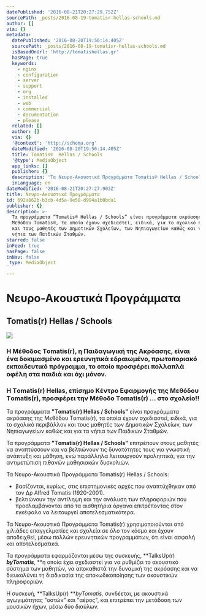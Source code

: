 ```yaml
---
datePublished: '2016-08-21T20:27:29.752Z'
sourcePath: _posts/2016-08-19-tomatisr-hellas-schools.md
author: []
via: {}
metadata:
  datePublished: '2016-08-20T19:56:14.405Z'
  sourcePath: _posts/2016-08-19-tomatisr-hellas-schools.md
  isBasedOnUrl: 'http://tomatishellas.gr'
  hasPage: true
  keywords:
    - nginx
    - configuration
    - server
    - support
    - org
    - installed
    - web
    - commercial
    - documentation
    - please
  related: []
  author: []
  via: {}
  '@context': 'http://schema.org'
  dateModified: '2016-08-20T19:56:14.405Z'
  title: Tomatis®  Hellas / Schools
  '@type': MediaObject
  app_links: []
  publisher: {}
  description: 'Τα Νευρο-Ακουστικά Προγράμματα Tomatis® Hellas / Schools:'
  inLanguage: en
dateModified: '2016-08-21T20:27:27.903Z'
title: Νευρο-Ακουστικά Προγράμματα
id: 692a862b-b3cb-4d5a-9e58-d994a1b0bda1
publisher: {}
description: >-
  Τα προγράμματα “Τomatis® Hellas / Schools” είναι προγράμματα ακρόασης της
  Μεθόδου Τomatis®, τα οποία έχουν σχεδιαστεί, ειδικά, για το σχολικό περιβάλλον
  και τους μαθητές των Δημοτικών Σχολείων, των Νηπιαγωγείων καθώς και για τα
  νήπια των Παιδικών Σταθμών.
starred: false
inFeed: true
hasPage: false
inNav: false
_type: MediaObject

---
```

# Νευρο-Ακουστικά Προγράμματα

## Tomatis(r) Hellas / Schools
![](https://the-grid-user-content.s3-us-west-2.amazonaws.com/1a782646-a708-4a8e-9ab4-9d8586726e6d.png)

### Η Μέθοδος Τomatis(r), η Παιδαγωγική της Ακρόασης, είναι ένα δοκιμασμένο και ερευνητικά εδραιωμένο, πρωτοποριακό εκπαιδευτικό πρόγραμμα, το οποίο προσφέρει πολλαπλά οφέλη στα παιδιά και όχι μόνον.

### Η Τomatis(r) Ηellas, επίσημο Κέντρο Εφαρμογής της Μεθόδου Τomatis(r), προσφέρει την Μέθοδο Τomatis(r) ... στο σχολείο!!

Τα προγράμματα **"Τomatis(r) Hellas / Schools"** είναι προγράμματα ακρόασης της Μεθόδου Τomatis(r), τα οποία έχουν σχεδιαστεί, ειδικά, για το σχολικό περιβάλλον και τους μαθητές των Δημοτικών Σχολείων, των Νηπιαγωγείων καθώς και για τα νήπια των Παιδικών Σταθμών.

Τα προγράμματα **"Τomatis(r) Hellas / Schools"** επιτρέπουν στους μαθητές να αναπτύσσουν και να βελτιώνουν τις δυνατότητες τους για γνωστική ανάπτυξη και μάθηση, ενώ παράλληλα λειτουργούν προληπτικά, για την αντιμετώπιση πιθανών μαθησιακών δυσκολιών.

Τα Νευρο-Ακουστικά Προγράμματα Tomatis(r) Hellas / Schools:

* βασίζονται, κυρίως, στις επιστημονικές αρχές που αναπτύχθηκαν από τον Δρ Alfred Tomatis (1920-2001).
* βελτιώνουν την αντίληψη και την ανάλυση των πληροφοριών που προσλαμβάνονται από τα αισθητήρια όργανα επιτρέποντας στον εγκέφαλο να λειτουργεί αποτελεσματικότερα.

Τα Νευρο-Ακουστικά Προγράμματα Tomatis(r) χρησιμοποιούνται από χιλιάδες επαγγελματίες και σχολεία σε όλο τον κόσμο και έχουν αποδειχθεί, μέσω πολλών ερευνητικών προγραμμάτων, ότι είναι ασφαλή και αποτελεσματικά.

Τα προγράμματα εφαρμόζονται μέσω της συσκευής, **TalksUp(r) **_byTomatis_**, **η οποία έχει σχεδιαστεί για να ρυθμίζει το ακουστικό σύστημα των μαθητών, να αποκαθιστά την δυναμική της ακρόασης και να διευκολύνει τη διαδικασία της αποκωδικοποίησης των ακουστικών πληροφοριών.

Η συσκευή, **TalksUp(r) **_byTomatis,_ συνδέεται, με ακουστικά αγωγιμότητας "οστών" και "αέρος", και επιτρέπει την μετάδοση των μουσικών ήχων, μέσω δύο διαύλων.